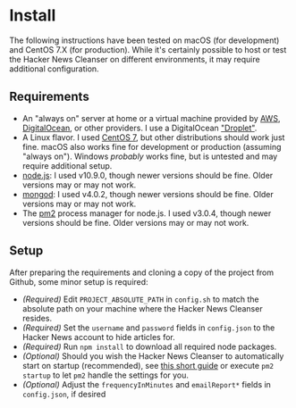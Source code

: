 # Install

The following instructions have been tested on macOS (for development) and CentOS 7.X (for production). While it's certainly possible to host or test the Hacker News Cleanser on different environments, it may require additional configuration.

## Requirements

* An "always on" server at home or a virtual machine provided by [AWS](https://aws.amazon.com), [DigitalOcean](https://www.digitalocean.com), or other providers. I use a DigitalOcean ["Droplet"](https://www.digitalocean.com/products/droplets/).
* A Linux flavor. I used [CentOS 7](https://www.centos.org), but other distributions should work just fine. macOS also works fine for development or production (assuming "always on"). Windows *probably* works fine, but is untested and may require additional setup.
* [node.js](https://www.digitalocean.com/community/tutorials/how-to-install-node-js-on-a-centos-7-server): I used v10.9.0, though newer versions should be fine. Older versions may or may not work.
* [mongod](https://docs.mongodb.com/manual/tutorial/install-mongodb-on-red-hat/#configure-the-package-management-system-yum): I used v4.0.2, though newer versions should be fine. Older versions may or may not work.
* The [pm2](http://pm2.keymetrics.io) process manager for node.js. I used v3.0.4, though newer versions should be fine. Older versions may or may not work.

## Setup

After preparing the requirements and cloning a copy of the project from Github, some minor setup is required:

* *(Required)* Edit `PROJECT_ABSOLUTE_PATH` in `config.sh` to match the absolute path on your machine where the Hacker News Cleanser resides.
* *(Required)* Set the `username` and `password` fields in `config.json` to the Hacker News account to hide articles for.
* *(Required)* Run `npm install` to download all required node packages. 
* *(Optional)* Should you wish the Hacker News Cleanser to automatically start on startup (recommended), see [this short guide](http://pm2.keymetrics.io/docs/usage/startup/) or execute `pm2 startup` to let `pm2` handle the settings for you.
* *(Optional)* Adjust the `frequencyInMinutes` and `emailReport*` fields in `config.json`, if desired
